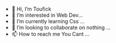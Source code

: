 - 👋 Hi, I’m Toufick
- 👀 I’m interested in Web Dev...
- 🌱 I’m currently learning Css ...
- 💞️ I’m looking to collaborate on nothing ...
- 📫 How to reach me You Cant ...

<!---
Toufick190/Toufick190 is a ✨ special ✨ repository because its `README.md` (this file) appears on your GitHub profile.
You can click the Preview link to take a look at your changes.
--->
